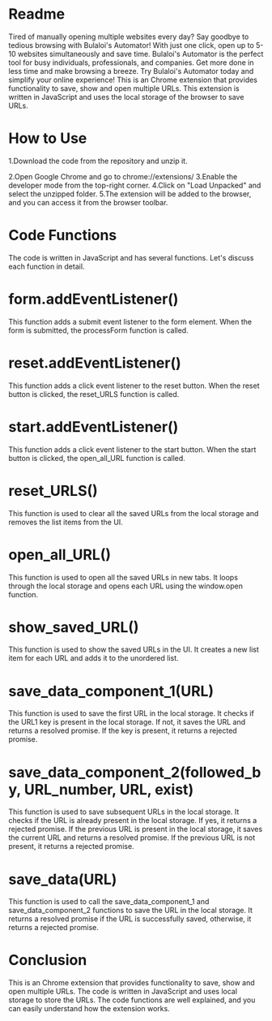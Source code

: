 <h1>Readme</h1>
Tired of manually opening multiple websites every day? Say goodbye to tedious browsing with Bulaloi's Automator! With just one click, open up to 5-10 websites simultaneously and save time. Bulaloi's Automator is the perfect tool for busy individuals, professionals, and companies. Get more done in less time and make browsing a breeze. Try Bulaloi's Automator today and simplify your online experience!
This is an Chrome extension that provides functionality to save, show and open multiple URLs. This extension is written in JavaScript and uses the local storage of the browser to save URLs.

<h1>How to Use</h1>
1.Download the code from the repository and unzip it.

2.Open Google Chrome and go to chrome://extensions/
3.Enable the developer mode from the top-right corner.
4.Click on "Load Unpacked" and select the unzipped folder.
5.The extension will be added to the browser, and you can access it from the browser toolbar.

<h1>Code Functions</h1>
The code is written in JavaScript and has several functions. Let's discuss each function in detail.

<h1>form.addEventListener()</h1>
This function adds a submit event listener to the form element. When the form is submitted, the processForm function is called.

<h1>reset.addEventListener()</h1>
This function adds a click event listener to the reset button. When the reset button is clicked, the reset_URLS function is called.

<h1>start.addEventListener()</h1>
This function adds a click event listener to the start button. When the start button is clicked, the open_all_URL function is called.

<h1>reset_URLS()</h1>
This function is used to clear all the saved URLs from the local storage and removes the list items from the UI.

<h1>open_all_URL()</h1>
This function is used to open all the saved URLs in new tabs. It loops through the local storage and opens each URL using the window.open function.

<h1>show_saved_URL()</h1>
This function is used to show the saved URLs in the UI. It creates a new list item for each URL and adds it to the unordered list.

<h1>save_data_component_1(URL)</h1>
This function is used to save the first URL in the local storage. It checks if the URL1 key is present in the local storage. If not, it saves the URL and returns a resolved promise. If the key is present, it returns a rejected promise.

<h1>save_data_component_2(followed_by, URL_number, URL, exist)</h1>
This function is used to save subsequent URLs in the local storage. It checks if the URL is already present in the local storage. If yes, it returns a rejected promise. If the previous URL is present in the local storage, it saves the current URL and returns a resolved promise. If the previous URL is not present, it returns a rejected promise.

<h1>save_data(URL)</h1>
This function is used to call the save_data_component_1 and save_data_component_2 functions to save the URL in the local storage. It returns a resolved promise if the URL is successfully saved, otherwise, it returns a rejected promise.

<h1>Conclusion</h1>
This is an Chrome extension that provides functionality to save, show and open multiple URLs. The code is written in JavaScript and uses local storage to store the URLs. The code functions are well explained, and you can easily understand how the extension works.
